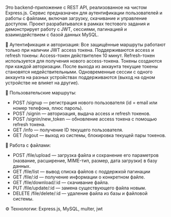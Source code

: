 Это backend-приложение с REST API, реализованное на чистом Express.js. 
Сервис предназначен для аутентификации пользователей и работы с файлами, включая загрузку, скачивание и управление доступом. 
Проект разрабатывался в рамках тестового задания и демонстрирует работу с JWT, сессиями, пагинацией и взаимодействием с базой данных MySQL.

🔐 Аутентификация и авторизация:
Все защищённые маршруты работают только при наличии JWT access токена.
Поддерживаются access и refresh токены:
Access-токен действителен 10 минут.
Refresh-токен используется для получения нового access-токена.
Токены создаются при каждой авторизации.
После выхода из аккаунта текущие токены становятся недействительными.
Одновременные сессии с одного аккаунта на разных устройствах поддерживаются (выход на одном устройстве не влияет на другие).

👤 Пользовательские маршруты:
- POST /signup — регистрация нового пользователя (id = email или номер телефона, плюс пароль).
- POST /signin — авторизация, выдача access и refresh токенов.
- POST /signin/new_token — обновление access токена с помощью refresh токена.
- GET /info — получение ID текущего пользователя.
- GET /logout — выход из системы, блокировка текущей пары токенов.

📁 Работа с файлами:
- POST /file/upload — загрузка файла и сохранение его параметров (название, расширение, MIME-тип, размер, дата загрузки) в базу данных.
- GET /file/list — вывод списка файлов с поддержкой пагинации
- GET /file/:id — получение информации о конкретном файле.
- GET /file/download/:id — скачивание файла.
- PUT /file/update/:id — замена существующего файла новым.
- DELETE /file/delete/:id — удаление файла из базы и файловой системы.

⚙️ Технологии:
Express.js, MySQL, multer, jwt
